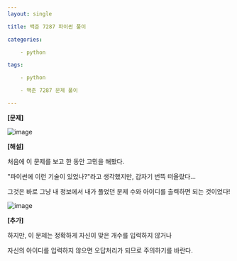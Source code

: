 ```yaml
---
layout: single

title: 백준 7287 파이썬 풀이

categories:

    - python

tags:

    - python

    - 백준 7287 문제 풀이

---
```


**[문제]**

![image](https://user-images.githubusercontent.com/76275691/153877877-5938f8a1-1ff3-4ce8-9edb-b0bb79d9e918.png)

**[해설]**

처음에 이 문제를 보고 한 동안 고민을 해봤다.

"파이썬에 이런 기술이 있었나?"라고 생각했지만, 갑자기 번뜩 떠올랐다...

그것은 바로 그냥 내 정보에서 내가 풀었던 문제 수와 아이디를 출력하면 되는 것이었다!

![image](https://user-images.githubusercontent.com/76275691/153878193-cafe7303-cbcb-4bbc-b0df-e94ce7bf73a6.png)

**[추가]**

하지만, 이 문제는 정확하게 자신이 맞은 개수를 입력하지 않거나 

자신의 아이디를 입력하지 않으면 오답처리가 되므로 주의하기를 바란다.
